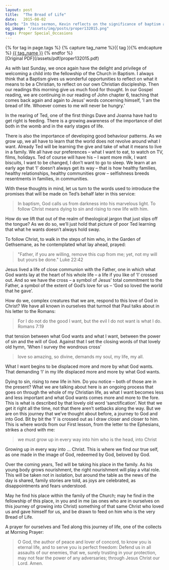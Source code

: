 ```yaml
---
layout: post
title:  "The Bread of Life"
date:   2015-08-02
blurb: "In this sermon, Kevin reflects on the significance of baptism and Christian discipleship, drawing from the Gospel reading of John chapter 6. He emphasizes the importance of prioritizing what God wants over personal desires, using the metaphor of nourishment and growth. The sermon calls for a journey of sanctification, growing into Christ and finding our true selves in God's image."
og_image: "/assets/img/posts/proper132015.png"
tags: Proper Special_Occasions
---    
```

<div class="tag-pills">
  {% for tag in page.tags %}
    {% capture tag_name %}{{ tag }}{% endcapture %}
    <a href="{{ site.baseurl }}/tag/{{ tag_name | slugify }}" class="tag-pill">{{ tag_name }}</a>
  {% endfor %}
</div>
[Original PDF](/assets/pdf/proper132015.pdf)

As with last Sunday, we once again have the delight and privilege of welcoming a child into the fellowship of the Church in Baptism. I always think that a Baptism gives us wonderful opportunities to reflect on what it means to be a Christian, to reflect on our own Christian discipleship. Then our readings this morning give us much food for thought. In our Gospel reading, we are continuing in our reading of John chapter 6, teaching that comes back again and again to Jesus’ words concerning himself, 'I am the bread of life. Whoever comes to me will never be hungry.’

In the rearing of Ted, one of the first things Dave and Joanna have had to get right is feeding. There is a growing awareness of the importance of diet both in the womb and in the early stages of life.

There is also the importance of developing good behaviour patterns. As we grow up, we all have to learn that the world does not revolve around what I want. Already Ted will be learning the give and take of what it means to live in a family. We all have our preferences – what I want to eat, to watch on TV, films, holidays. Ted of course will have his – I want more milk, I want biscuits, I want to be changed, I don’t want to go to sleep. We learn at an early age that ‘I’ doesn’t always get its way – that is how healthy families, healthy relationships, healthy communities grow – selfishness breeds resentments in families, in communities.

With these thoughts in mind, let us turn to the words used to introduce the promises that will be made on Ted’s behalf later in this service:

> In baptism, God calls us from darkness into his marvelous light.
> To follow Christ means dying to sin and rising to new life with him.

How do we lift that out of the realm of theological jargon that just slips off the tongue? As we do so, we’ll just hold that picture of poor Ted learning that what he wants doesn’t always hold sway.

To follow Christ, to walk in the steps of him who, in the Garden of Gethsemane, as he contemplated what lay ahead, prayed:

> "Father, if you are willing, remove this cup from me; yet, not my will but yours be done." Luke 22:42

Jesus lived a life of close communion with the Father, one in which what God wants lay at the heart of his whole life – a life if you like of ‘I’ crossed out. And so we have the cross – a symbol of Jesus’ total commitment to the Father, a symbol of the extent of God’s love for us – ‘God so loved the world that he gave’.

How do we, complex creatures that we are, respond to this love of God in Christ? We have all known in ourselves that turmoil that Paul talks about in his letter to the Romans:

> For I do not do the good I want, but the evil I do not want is what I do. Romans 7:19

that tension between what God wants and what I want, between the power of sin and the will of God. Against that I set the closing words of that lovely old hymn, ‘When I survey the wondrous cross’

> love so amazing, so divine,
> demands my soul, my life, my all.

What I want begins to be displaced more and more by what God wants. That demanding ‘I’ in my life displaced more and more by what God wants.

Dying to sin, rising to new life in him. Do you notice – both of those are in the present? What we are talking about here is an ongoing process that goes on through the whole of my Christian life, as what I want becomes less and less important and what God wants comes more and more to the fore. This is what is described by that lovely old word ‘sanctification’. Not that we get it right all the time, not that there aren’t setbacks along the way. But we are on this journey that we’ve thought about before, a journey to God and into God. Bit by bit the ‘I’ is crossed out as I draw closer and closer to him. This is where words from our First lesson, from the letter to the Ephesians, strikes a chord with me:

> we must grow up in every way into him who is the head, into Christ

Growing up in every way into … Christ. This is where we find our true self, as one made in the image of God, redeemed by God, beloved by God.

Over the coming years, Ted will be taking his place in the family. As his young body grows nourishment, the right nourishment will play a vital role. This will be taken not in isolation, but around the table as the news of the day is shared, family stories are told, as joys are celebrated, as disappointments and fears understood.

May he find his place within the family of the Church; may he find in the fellowship of this place, in you and in me (as ones who are in ourselves on this journey of growing into Christ) something of that same Christ who loved us and gave himself for us, and be drawn to feed on him who is the very Bread of Life.

A prayer for ourselves and Ted along this journey of life, one of the collects at Morning Prayer:

> O God, the author of peace and lover of concord,
> to know you is eternal life, and to serve you is perfect freedom:
> Defend us in all assaults of our enemies,
> that we, surely trusting in your protection,
> may not fear the power of any adversaries;
> through Jesus Christ our Lord. Amen.
